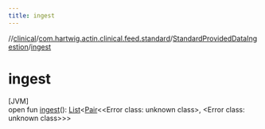 ```yaml
---
title: ingest
---
```

//[clinical](../../../index.html)/[com.hartwig.actin.clinical.feed.standard](../index.html)/[StandardProvidedDataIngestion](index.html)/[ingest](ingest.html)



# ingest



[JVM]\
open fun [ingest](ingest.html)(): [List](https://kotlinlang.org/api/latest/jvm/stdlib/kotlin.collections/-list/index.html)&lt;[Pair](https://kotlinlang.org/api/latest/jvm/stdlib/kotlin/-pair/index.html)&lt;&lt;Error class: unknown class&gt;, &lt;Error class: unknown class&gt;&gt;&gt;




